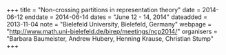 +++
title = "Non-crossing partitions in representation theory"
date = 2014-06-12
enddate = 2014-06-14
dates = "June 12 - 14, 2014"
dateadded = 2013-11-04
note = "Bielefeld University, Bielefeld, Germany"
webpage = "http://www.math.uni-bielefeld.de/birep/meetings/ncp2014/"
organisers = "Barbara Baumeister, Andrew Hubery, Henning Krause, Christian Stump"
+++
